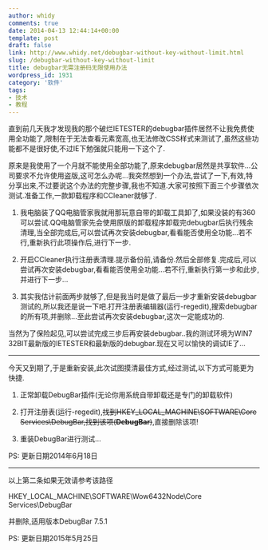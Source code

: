 ```yaml
---
author: whidy
comments: true
date: 2014-04-13 12:44:14+00:00
template: post
draft: false
link: http://www.whidy.net/debugbar-without-key-without-limit.html
slug: /debugbar-without-key-without-limit
title: debugbar无需注册码无限使用办法
wordpress_id: 1931
category: '软件'
tags:
- 技术
- 教程
---
```


直到前几天我才发现我的那个破烂IETESTER的debugbar插件居然不让我免费使用全功能了,限制在于无法查看元素宽高,也无法修改CSS样式来测试了,虽然这些功能都不是很好使,不过IE下勉强就只能用一下这个了.

原来是我使用了一个月就不能使用全部功能了,原来debugbar居然是共享软件...公司要求不允许使用盗版,这可怎么办呢...我突然想到一个办法,尝试了一下,有效,特分享出来,不过要说这个办法的完整步骤,我也不知道.大家可按照下面三个步骤依次测试.准备工作,一款卸载程序和CCleaner就够了.



	
  1. 我电脑装了QQ电脑管家我就用那玩意自带的卸载工具卸了,如果没装的有360可以尝试.QQ电脑管家先会使用原版的卸载程序卸载完debugbar后执行残余清理,当全部完成后,可以尝试再次安装debugbar,看看能否使用全功能...若不行,重新执行此项操作后,进行下一步.

	
  2. 开启CCleaner执行注册表清理.提示备份前,请备份.然后全部修复.完成后,可以尝试再次安装debugbar,看看能否使用全功能...若不行,重新执行第一步和此步,并进行下一步...

	
  3. 其实我估计前面两步就够了,但是我当时是做了最后一步才重新安装debugbar测试的,所以我还是说一下吧.打开注册表编辑器(运行-regedit),搜索debugbar的所有项,并删除...至此尝试再次安装debugbar,这次一定能成功的.


当然为了保险起见,可以尝试完成三步后再安装debugbar..我的测试环境为WIN7 32BIT最新版的IETESTER和最新版的debugbar.现在又可以愉快的调试IE了...



* * *



今天又到期了,于是重新安装,此次试图摸清最佳方式,经过测试,以下方式可能更为快捷.



	
  1. 正常卸载DebugBar插件(无论你用系统自带卸载还是专门的卸载软件)

	
  2. 打开注册表(运行-regedit),<del>找到HKEY_LOCAL_MACHINE\SOFTWARE\Core Services\DebugBar,找到该项(**DebugBar**)</del>,直接删除该项!

	
  3. 重装DebugBar进行测试...


PS: 更新日期2014年6月18日



* * *



以上第二条如果无效请参考该路径

HKEY_LOCAL_MACHINE\SOFTWARE\Wow6432Node\Core Services\DebugBar

并删除,适用版本DebugBar 7.5.1

PS: 更新日期2015年5月25日
